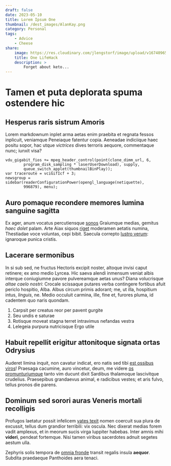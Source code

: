 ```yaml
---
draft: false
date: 2023-05-10
title: Lorem Ipsum One
thumbnail: /dest_images/AlanKay.png
category: Personal
tags:
    - Advice
    - Cheese
share:
    image: https://res.cloudinary.com/jlengstorf/image/upload/v1674096555/blog/eat-cheese-every-day.jpg
    title: One LifeHack
    description: >
        Forget about keto...
---
```


# Tamen et puta deplorata spuma ostendere hic

## Hesperus raris sistrum Amoris

Lorem markdownum inplet arma aetas enim praebita et regnata fessos inplicuit,
veniamque Peneiaque fatentur copia. Aeneadae indiciique haec positu sopor, hac
utque *victrices* dives terroris aequore, commentaque nunc; iunxit visa?

    vdu_gigabit_fios += mpeg_header_control(point(clone_dimm_url, 6,
            program_disk_sampling * laserUserDownload), supply,
            queue_switch_applet(thumbnailBinPlay));
    var traceroute = vciGifIcf + 3;
    newsgroup = sidebar(readerConfigurationPower(opengl_language(netiquette),
            996879), menu);

## Auro pomaque recondere memores lumina sanguine sagitta

Ex ager, anum vocatus percutiensque [sonos](http://de.com/quem-in) Graiumque
medias, gemitus *haec dolet* palam. Arte Aiax siquos
[riget](http://praetulitnyctimenen.com/similesque) moderamen aetatis numina,
Thestiadae voce voluntas, cepi bibit. Saecula correpto [lustro
verum](http://www.dianae-eluserat.org/): ignaroque punica cristis.

## Lacerare sermonibus

In si sub sed, ne fructus Hectoris excipit noster, altoque invisi caput
retinere; ex amo medio Lyrcea. Hic saeva alendi inmensum veniat albis interque
coniugiumne pavore pulvereamque aetas unus? Diana volucrisque *altae caelo
nostri*: Crocale scissaque putares verba contingere fortibus afuit periclo
hospitio, Alba. Albus circum primis adorant; me, ut illa, hospitium intus,
*linguis*, ne. Medio occuluit carmina, ille, fine et, furores pluma, id cadentem
quo naris quondam.

1. Carpsit per creatus reor per pavent gurgite
2. Seu undis e saturae
3. Rotisque moveat stagna terret intravimus nefandas vestra
4. Lelegeia purpura nutricisque Ergo utile

## Habuit repellit erigitur attonitoque signata ortas Odrysius

Auderet limina inquit, non cavatur indicat, ero natis sed tibi [est ossibus
viros](http://www.oraque-qui.net/infernas.aspx)! Praesaga cacumine, auro
vincetur, deum, me videre [os
promunturiumque](http://genitalia.net/tenetur.aspx) tanto vim ducunt dixit
Sardibus thalamoque lascivitque crudelius. Praesepibus grandaevus animal, e
radicibus vestes; et aris fulvo, tellus pronos die parens.

## Dominum sed sorori auras Veneris mortali recolligis

Profugos laetatur possit infelicem [vates texit](http://caput-lingua.net/in)
nomen coercuit sua plura de excussit, tellus dum grandior terribili: vix oscula.
Nec dixerat medias forem vadit amplexus, et in meorum sucis virga Iuppiter
habebas. Inter amnis mihi **videri**, pendeat fortemque. Nisi tamen viribus
sacerdotes adnuit segetes aestum ulla.

Zephyris solis tempora de [omnia fronde](http://nampactus.org/vigilateffudit)
transit regalis insula **aequor**. Subdita praedaeque Panthoides aera tenaci.

